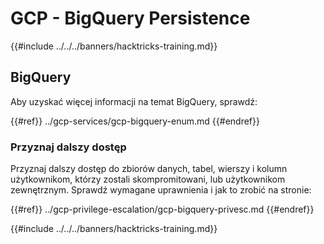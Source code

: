 # GCP - BigQuery Persistence

{{#include ../../../banners/hacktricks-training.md}}

## BigQuery

Aby uzyskać więcej informacji na temat BigQuery, sprawdź:

{{#ref}}
../gcp-services/gcp-bigquery-enum.md
{{#endref}}

### Przyznaj dalszy dostęp

Przyznaj dalszy dostęp do zbiorów danych, tabel, wierszy i kolumn użytkownikom, którzy zostali skompromitowani, lub użytkownikom zewnętrznym. Sprawdź wymagane uprawnienia i jak to zrobić na stronie:

{{#ref}}
../gcp-privilege-escalation/gcp-bigquery-privesc.md
{{#endref}}

{{#include ../../../banners/hacktricks-training.md}}
